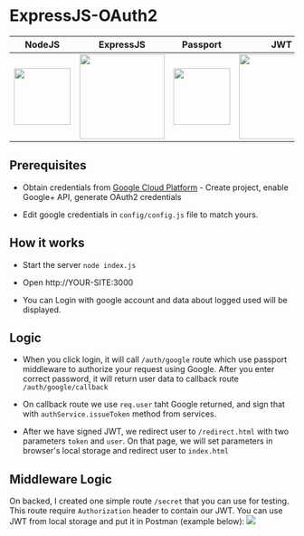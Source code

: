 # ExpressJS-OAuth2

NodeJS | ExpressJS | Passport | JWT | OAuth2
:-------------------------:|:-------------------------:|:-------------------------:|:-------------------------:|:-------------------------:
<img align='center' src="https://nodejs.org/static/images/logos/nodejs-new-pantone-black.png" width=100>  |  <img align='center' src="https://i.cloudup.com/zfY6lL7eFa-3000x3000.png" width=150> | <img align='center' src="https://cdn.glitch.com/project-avatar/0d184ee3-fd8d-4b94-acf4-b4e686e57375.png" width=100> | <img align='center' src="https://cdn-images-1.medium.com/max/788/1*0G_7Ab6ZzUMEe-RDJnGjKQ.png" width=150> | <img align='center' src="https://cdn.auth0.com/website/assets/pages/homepage/img/std_cert/oauth2-360e300bd3.svg" width=100>

## Prerequisites

* Obtain credentials from [Google Cloud Platform](https://console.developers.google.com) - Create project, enable Google+ API, generate OAuth2 credentials

* Edit google credentials in ```config/config.js``` file to match yours.

## How it works

* Start the server ```node index.js```

* Open http://YOUR-SITE:3000

* You can Login with google account and data about logged used will be displayed.

## Logic

* When you click login, it will call ```/auth/google``` route which use passport middleware to authorize your request using Google. After you enter correct password, it will return user data to callback route ```/auth/google/callback```

* On callback route we use ```req.user``` taht Google returned, and sign that with ```authService.issueToken``` method from services.

* After we have signed JWT, we redirect user to ```/redirect.html``` with two parameters ```token``` and ```user```. On that page, we will set parameters in browser's local storage and redirect user to ```index.html```

## Middleware Logic

On backed, I created one simple route ```/secret``` that you can use for testing. This route require ```Authorization``` header to contain our JWT. You can use JWT from local storage and put it in Postman (example below):
![](https://i.imgur.com/vmONGQo.png)